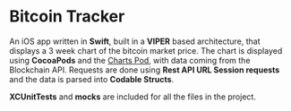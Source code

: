 # Bitcoin Tracker

An iOS app written in **Swift**, built in a **VIPER** based architecture, that displays a 3 week chart of the bitcoin market price. The chart is displayed using **CocoaPods** and the [Charts Pod](https://github.com/danielgindi/Charts), with data coming from the Blockchain API. Requests are done using **Rest API URL Session requests** and the data is parsed into **Codable Structs**. 

**XCUnitTests** and **mocks** are included for all the files in the project.
